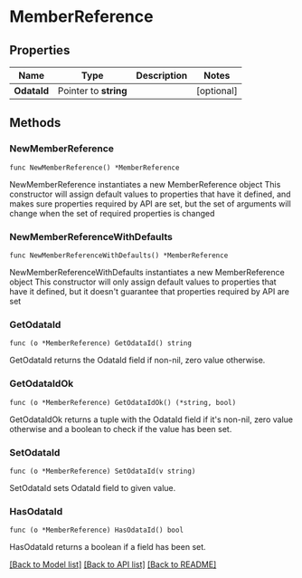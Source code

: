 # MemberReference

## Properties

Name | Type | Description | Notes
------------ | ------------- | ------------- | -------------
**OdataId** | Pointer to **string** |  | [optional] 

## Methods

### NewMemberReference

`func NewMemberReference() *MemberReference`

NewMemberReference instantiates a new MemberReference object
This constructor will assign default values to properties that have it defined,
and makes sure properties required by API are set, but the set of arguments
will change when the set of required properties is changed

### NewMemberReferenceWithDefaults

`func NewMemberReferenceWithDefaults() *MemberReference`

NewMemberReferenceWithDefaults instantiates a new MemberReference object
This constructor will only assign default values to properties that have it defined,
but it doesn't guarantee that properties required by API are set

### GetOdataId

`func (o *MemberReference) GetOdataId() string`

GetOdataId returns the OdataId field if non-nil, zero value otherwise.

### GetOdataIdOk

`func (o *MemberReference) GetOdataIdOk() (*string, bool)`

GetOdataIdOk returns a tuple with the OdataId field if it's non-nil, zero value otherwise
and a boolean to check if the value has been set.

### SetOdataId

`func (o *MemberReference) SetOdataId(v string)`

SetOdataId sets OdataId field to given value.

### HasOdataId

`func (o *MemberReference) HasOdataId() bool`

HasOdataId returns a boolean if a field has been set.


[[Back to Model list]](../README.md#documentation-for-models) [[Back to API list]](../README.md#documentation-for-api-endpoints) [[Back to README]](../README.md)


